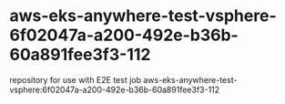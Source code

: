 # aws-eks-anywhere-test-vsphere-6f02047a-a200-492e-b36b-60a891fee3f3-112
repository for use with E2E test job aws-eks-anywhere-test-vsphere:6f02047a-a200-492e-b36b-60a891fee3f3-112
